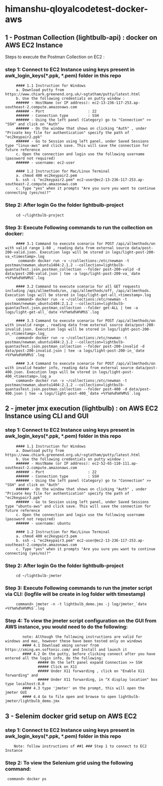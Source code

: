 # himanshu-qloyalcodetest-docker-aws

## 1 - Postman Collection (lightbulb-api) : docker on AWS EC2 Instance <br/>

Steps to execute the Postman Collection on EC2 : <br/>

### step 1: Connect to EC2 Instance using keys present in awk_login_keys(*.ppk, *.pem) folder in this repo<br/>
         #### 1.1 Instruction for Windows
         a. Download putty from https://www.chiark.greenend.org.uk/~sgtatham/putty/latest.html
         b. Use the following credentials on putty window :
         ###### - HostName (or IP address): ec2-13-236-117-253.ap-southeast-2.compute.amazonaws.com 
         ###### - Port                    : 22
         ###### - Connection type         : SSH
         ###### - Using the left panel (Category) go to "Connection" >> "SSH" and click on "Auth"
         ###### - On the window that shows on clicking "Auth" , under "Private key file for authentication" specify the path of "ec2keypair2.ppk"
         ###### - Go to Session using left panel, under Saved Sessions type "linux-aws" and click save. This will save the connection for future reference
         c. Open the connection and login use the following username (password not required)
         ###### - username: ec2-user
         
         #### 1.2 Instruction for Mac/Linux Terminal
         a. chmod 400 ec2keypair2.pem
         b. ssh -i "ec2keypair2.pem" ec2-user@ec2-13-236-117-253.ap-southeast-2.compute.amazonaws.com
         c. Type "yes" when it prompts "Are you sure you want to continue connecting (yes/no)?"

### Step 2: After login Go the folder lightbulb-project <br/>
         cd ~/lightbulb-project

### Step 3: Execute Following commands to run the collection on docker:
         #### 3.1 Command to execute scenario for POST /api/allmethods/on with valid range 1-60 , reading data from external source data/post-200-valid.json. Execution logs will be stored in logs/light-post-200-va_<timestamp>.log
          command> docker run -v ~/collections:/etc/newman -t postman/newman_ubuntu1404:2.1.2 --collection=lightbulb-quantasTest.json.postman_collection --folder post-200-valid -d data/post-200-valid.json | tee -a logs/light-post-200-va_`date +%Y%m%d%H%M%S`.log
         
         #### 3.2 Command to execute scenario for all GET requests including /api/allmethods/on, /api/allmethods/off, /api/allmethods. Execution logs will be stored in logs/light-get-all_<timestamp>.log
         command> docker run -v ~/collections:/etc/newman -t postman/newman_ubuntu1404:2.1.2 --collection=lightbulb-quantasTest.json.postman_collection --folder get-ALL | tee -a logs/light-get-all_`date +%Y%m%d%H%M%S`.log

         #### 3.3 Command to execute scenario for POST /api/allmethods/on with invalid range , reading data from external source data/post-200-invalid.json. Execution logs will be stored in logs/light-post-200-in_<timestamp>.log_
         command> docker run -v ~/collections:/etc/newman -t postman/newman_ubuntu1404:2.1.2 --collection=lightbulb-quantasTest.json.postman_collection --folder post-200-invalid -d data/post-200-invalid.json | tee -a logs/light-post-200-in_`date +%Y%m%d%H%M%S`.log

         #### 3.4 Command to execute scenario for POST /api/allmethods/on with invalid header info, reading data from external source data/post-400.json. Execution logs will be stored in logs/light-post-400_<timestamp>.log_a
         command> docker run -v ~/collections:/etc/newman -t postman/newman_ubuntu1404:2.1.2 --collection=lightbulb-quantasTest.json.postman_collection --folder post-400 -d data/post-400.json | tee -a logs/light-post-400_`date +%Y%m%d%H%M%S`.log
         


## 2 - jmeter jmx execution (lightbulb) : on AWS EC2 Instance using CLI and GUI <br/>

### step 1: Connect to EC2 Instance using keys present in awk_login_keys(*.ppk, *.pem) folder in this repo<br/>
         #### 1.1 Instruction for Windows
         a. Download putty from https://www.chiark.greenend.org.uk/~sgtatham/putty/latest.html
         b. Use the following credentials on putty window :
         ###### - HostName (or IP address): ec2-52-65-110-111.ap-southeast-2.compute.amazonaws.com 
         ###### - Port                    : 22
         ###### - Connection type         : SSH
         ###### - Using the left panel (Category) go to "Connection" >> "SSH" and click on "Auth"
         ###### - On the window that shows on clicking "Auth" , under "Private key file for authentication" specify the path of "ec2keypair3.ppk"
         ###### - Go to Session using left panel, under Saved Sessions type "ubuntu-aws" and click save. This will save the connection for future reference
         c. Open the connection and login use the following username (password not required)
         ###### - username: ubuntu
         
         #### 1.2 Instruction for Mac/Linux Terminal
         a. chmod 400 ec2keypair3.pem
         b. ssh -i "ec2keypair3.pem" ec2-user@ec2-13-236-117-253.ap-southeast-2.compute.amazonaws.com
         c. Type "yes" when it prompts "Are you sure you want to continue connecting (yes/no)?"
         
### Step 2: After login Go the folder lightbulb-project <br/>
         cd ~/lightbulb-jmeter

### Step 3: Execute Following commands to run the jmeter script via CLI: (logfile will be create in log folder with timestamp)
         command> jmeter -n -t lightbulb_demo.jmx -j log/jmeter_`date +%Y%m%d%H%M%S`.log

### Step 4: To view the jmeter script configuration on the GUI from AWS instance, you would need to do the following: 
            note: Although the following instructions are valid for windows and mac, however these have been tested only on windows
            #### 4.1 Download xming server from https://xming.en.softonic.com/ and Install and launch it
            #### 4.2 On the putty, before clicking connect after you have entered all the login info, do the following:
                   ##### On the left panel expand Connection >> SSH 
                   ##### Click on X11
                   ##### Under X11 forwarding , click on "Enable X11 forwarding" and
                   ##### Under X11 forwarding, in "X display location" box type localhost:0.0
            #### 4.3 type 'jmeter' on the prompt, this will open the jmeter GUI
            #### 4.4 Go to file open and browse to open lightbulb-jmeter/lightbulb_demo.jmx

## 3 - Selenim docker grid setup on AWS EC2 <br/>
### step 1: Connect to EC2 Instance using keys present in awk_login_keys(*.ppk, *.pem) folder in this repo<br/>
        Note: follow instructions of ##1 ### Step 1 to connect to EC2 Instance

### Step 2: To view the Selenium grid using the following command:
     command> docker ps


